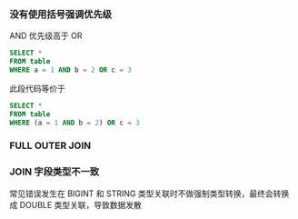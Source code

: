 ### 没有使用括号强调优先级
AND 优先级高于 OR
```sql
SELECT *
FROM table
WHERE a = 1 AND b = 2 OR c = 3
```
此段代码等价于  
```sql
SELECT *
FROM table
WHERE (a = 1 AND b = 2) OR c = 3
```

### FULL OUTER JOIN

### JOIN 字段类型不一致
常见错误发生在 BIGINT 和 STRING 类型关联时不做强制类型转换，最终会转换成 DOUBLE 类型关联，导致数据发散

